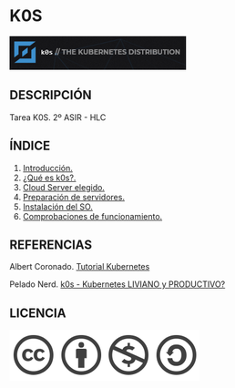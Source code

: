 # K0S
![imagen](https://github.com/mikkgh/k0s/blob/main/imagenes/k0s.png)
## DESCRIPCIÓN
Tarea K0S. 2º ASIR - HLC

## ÍNDICE
1. [Introducción.](https://github.com/mikkgh/k0s/blob/main/introduccion.md)
2. [¿Qué es k0s?.](https://github.com/mikkgh/k0s/blob/main/k0s.md)
3. [Cloud Server elegido.](https://github.com/mikkgh/k0s/blob/main/cloud.md)
4. [Preparación de servidores.](https://github.com/mikkgh/k0s/blob/main/preparacionservidores.md)
5. [Instalación del SO.](https://github.com/mikkgh/k0s/blob/main/instalacion.md)
6. [Comprobaciones de funcionamiento.](https://github.com/mikkgh/k0s/blob/main/comprobaciones.md)

## REFERENCIAS
Albert Coronado.
[Tutorial Kubernetes](https://www.youtube.com/watch?v=gmFSmzAWcig)

Pelado Nerd.
[k0s - Kubernetes LIVIANO y PRODUCTIVO?](https://www.youtube.com/watch?v=netJ0Nuj_tw&t=200s)

## LICENCIA
![imagen](https://github.com/mikkgh/k0s/blob/main/imagenes/licencia.png)
